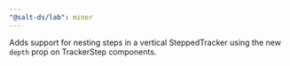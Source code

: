 ```yaml
---
"@salt-ds/lab": minor
---
```


Adds support for nesting steps in a vertical SteppedTracker using the new `depth` prop on TrackerStep components.
